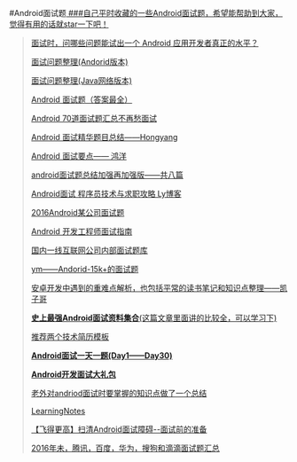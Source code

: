 #Android面试题<a href="" target="_blank">
###自己平时收藏的一些Android面试题，希望能帮助到大家，觉得有用的话就star一下吧！
>
><a href="https://www.zhihu.com/question/19765032/answer/74361190?group_id=654385507203747840" target="_blank">面试时，问哪些问题能试出一个 Android 应用开发者真正的水平？</a>
>
><a href="http://imxie.cc/2015/11/12/%E9%9D%A2%E8%AF%95%E9%97%AE%E9%A2%98%E6%95%B4%E7%90%86Andorid%E7%89%88%E6%9C%AC/" target="_blank">面试问题整理(Andorid版本)
>
><a href="http://imxie.cc/2015/11/10/%E9%9D%A2%E8%AF%95%E9%97%AE%E9%A2%98%E6%95%B4%E7%90%86%EF%BC%88Java%E7%BD%91%E7%BB%9C%E7%89%88%E6%9C%AC%EF%BC%89/" target="_blank">面试问题整理(Java网络版本)
>
><a href="http://www.jobui.com/mianshiti/it/android/2682/" target="_blank">Android 面试题（答案最全）
>
><a href="http://www.cnblogs.com/kakafra/archive/2012/09/29/2708446.html" target="_blank">Android 70道面试题汇总不再愁面试
>
><a href="http://blog.csdn.net/lmj623565791/article/details/24015867/" target="_blank">Android 面试精华题目总结——Hongyang
>
><a href="http://mp.weixin.qq.com/s?__biz=MzAxMTI4MTkwNQ==&mid=2650820648&idx=1&sn=cb9ee924f2ded3358dd6c256803cc687&scene=23&srcid=0729WL1vtGGKGNKGnLiLTuyK#rd" target="_blank">Android 面试要点—— 鸿洋
>
><a href="http://blog.csdn.net/superjunjin/article/category/1192401" target="_blank">android面试题总结加强再加强版——共八篇
>
><a href="http://www.yunsouvip.com/archives/tag/androidinterview" target="_blank">Android面试 程序员技术与求职攻略 Ly博客
>
><a href="http://blog.csdn.net/jdsjlzx/article/details/51201925" target="_blank">2016Android某公司面试题
>
><a href="http://www.diycode.cc/wiki/androidinterview" target="_blank">Android 开发工程师面试指南
>
><a href="https://github.com/JackyAndroid/AndroidInterview-Q-A/blob/master/README-CN.md" target="_blank">国内一线互联网公司内部面试题库
>
><a href="http://blog.csdn.net/cym492224103/article/details/38417927" target="_blank">ym——Andorid-15k+的面试题
>
><a href="https://github.com/ZhaoKaiQiang/AndroidDifficultAnalysis" target="_blank">安卓开发中遇到的重难点解析，也包括平常的读书笔记和知识点整理——凯子哥
>
>**<a href="http://www.jianshu.com/p/d1efe2f31b6d" target="_blank">史上最强Android面试资料集合**(这篇文章里面讲的比较全，可以学习下)
>
><a href="http://j.codekk.com/blogs/detail/5705bcdf4a38205862ef476f" target="_blank">推荐两个技术简历模板
>
><a href="http://www.jianshu.com/users/f9fbc7a39b36/latest_articles" target="_blank">**Android面试一天一题(Day1——Day30)**
>
><a href="https://github.com/hujiaweibujidao/AndroidInterviews" target="_blank">**Android开发面试大礼包**
>
><a href="https://github.com/boredream/Android-Common-Interview-Questions" target="_blank">老外对andriod面试时要掌握的知识点做了一个总结
>
><a href="https://github.com/GeniusVJR/LearningNotes" target="_blank">LearningNotes
>
><a href="http://www.bingjie.me/2016/05/12/%E6%89%AB%E6%B8%85%E9%9D%A2%E8%AF%95%E5%89%8D%E7%9A%84%E5%87%86%E5%A4%87.html#section-3" target="_blank">【飞得更高】扫清Android面试障碍--面试前的准备
>
><a href="http://mp.weixin.qq.com/s?__biz=MzI2OTQxMTM4OQ==&mid=2247484286&idx=1&sn=e5843fb79d8a36ab063699b5fb9a0711&chksm=eae1f62cdd967f3a576396f8402581326b835b8327ed5f20f23896fcd22c2115e77863b4115b#rd" target="_blank">2016年未，腾讯，百度，华为，搜狗和滴滴面试题汇总
